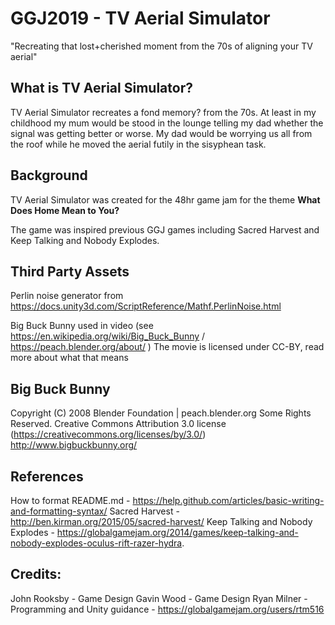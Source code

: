 # GGJ2019 - TV Aerial Simulator

"Recreating that lost+cherished moment from the 70s of aligning your TV aerial"

## What is TV Aerial Simulator?

TV Aerial Simulator recreates a fond memory? from the 70s. At least in my childhood my mum would be stood in the lounge telling my dad whether the signal was getting better or worse. My dad would be worrying us all from the roof while he moved the aerial futily in the sisyphean task.

## Background

TV Aerial Simulator was created for the 48hr game jam for the theme **What Does Home Mean to You?**

The game was inspired previous GGJ games including Sacred Harvest and Keep Talking and Nobody Explodes.

## Third Party Assets

Perlin noise generator from https://docs.unity3d.com/ScriptReference/Mathf.PerlinNoise.html

Big Buck Bunny used in video (see https://en.wikipedia.org/wiki/Big_Buck_Bunny / https://peach.blender.org/about/ )
The movie is licensed under CC-BY, read more about what that means

## Big Buck Bunny
Copyright (C) 2008 Blender Foundation | peach.blender.org
Some Rights Reserved. Creative Commons Attribution 3.0 license (https://creativecommons.org/licenses/by/3.0/)
http://www.bigbuckbunny.org/

## References

How to format README.md - https://help.github.com/articles/basic-writing-and-formatting-syntax/
Sacred Harvest - http://ben.kirman.org/2015/05/sacred-harvest/
Keep Talking and Nobody Explodes - https://globalgamejam.org/2014/games/keep-talking-and-nobody-explodes-oculus-rift-razer-hydra.

## Credits:

John Rooksby - Game Design
Gavin Wood - Game Design
Ryan Milner - Programming and Unity guidance - https://globalgamejam.org/users/rtm516
